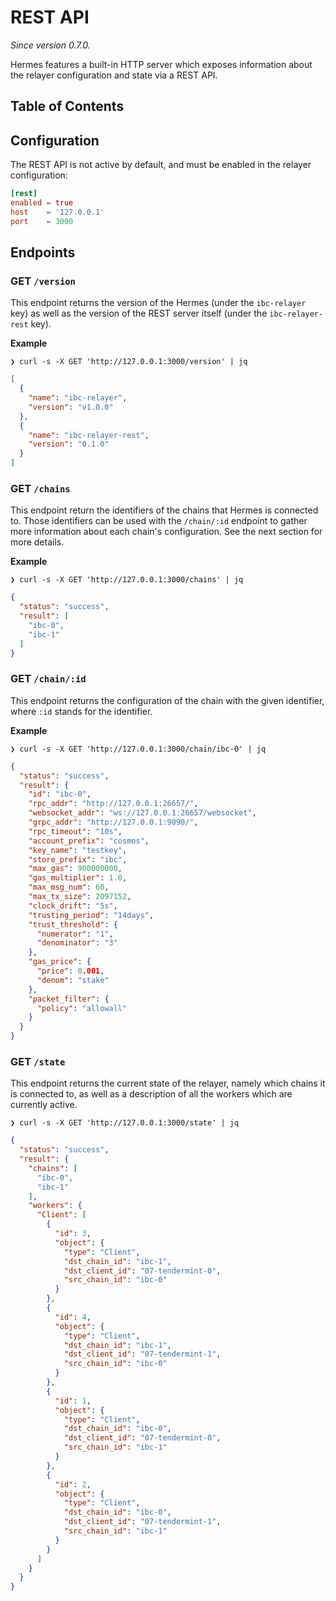 # REST API

*Since version 0.7.0.*

Hermes features a built-in HTTP server which exposes information
about the relayer configuration and state via a REST API.

## Table of Contents

<!-- toc -->

## Configuration

The REST API is not active by default, and must be enabled in the relayer configuration:

```toml
[rest]
enabled = true
host    = '127.0.0.1'
port    = 3000
```

## Endpoints

### GET `/version`

This endpoint returns the version of the Hermes (under the `ibc-relayer` key) as well
as the version of the REST server itself (under the `ibc-relayer-rest` key).

**Example**

```
❯ curl -s -X GET 'http://127.0.0.1:3000/version' | jq
```

```json
[
  {
    "name": "ibc-relayer",
    "version": "v1.0.0"
  },
  {
    "name": "ibc-relayer-rest",
    "version": "0.1.0"
  }
]
```

### GET `/chains`

This endpoint return the identifiers of the chains that Hermes is connected to.
Those identifiers can be used with the `/chain/:id` endpoint to gather more
information about each chain's configuration. See the next section for more details.

**Example**

```
❯ curl -s -X GET 'http://127.0.0.1:3000/chains' | jq
```

```json
{
  "status": "success",
  "result": [
    "ibc-0",
    "ibc-1"
  ]
}
```

### GET `/chain/:id`

This endpoint returns the configuration of the chain with the given identifier,
where `:id` stands for the identifier.

**Example**

```
❯ curl -s -X GET 'http://127.0.0.1:3000/chain/ibc-0' | jq
```

```json
{
  "status": "success",
  "result": {
    "id": "ibc-0",
    "rpc_addr": "http://127.0.0.1:26657/",
    "websocket_addr": "ws://127.0.0.1:26657/websocket",
    "grpc_addr": "http://127.0.0.1:9090/",
    "rpc_timeout": "10s",
    "account_prefix": "cosmos",
    "key_name": "testkey",
    "store_prefix": "ibc",
    "max_gas": 900000000,
    "gas_multiplier": 1.0,
    "max_msg_num": 60,
    "max_tx_size": 2097152,
    "clock_drift": "5s",
    "trusting_period": "14days",
    "trust_threshold": {
      "numerator": "1",
      "denominator": "3"
    },
    "gas_price": {
      "price": 0.001,
      "denom": "stake"
    },
    "packet_filter": {
      "policy": "allowall"
    }
  }
}
```

### GET `/state`

This endpoint returns the current state of the relayer,
namely which chains it is connected to, as well as a description
of all the workers which are currently active.

```
❯ curl -s -X GET 'http://127.0.0.1:3000/state' | jq
```

```json
{
  "status": "success",
  "result": {
    "chains": [
      "ibc-0",
      "ibc-1"
    ],
    "workers": {
      "Client": [
        {
          "id": 3,
          "object": {
            "type": "Client",
            "dst_chain_id": "ibc-1",
            "dst_client_id": "07-tendermint-0",
            "src_chain_id": "ibc-0"
          }
        },
        {
          "id": 4,
          "object": {
            "type": "Client",
            "dst_chain_id": "ibc-1",
            "dst_client_id": "07-tendermint-1",
            "src_chain_id": "ibc-0"
          }
        },
        {
          "id": 1,
          "object": {
            "type": "Client",
            "dst_chain_id": "ibc-0",
            "dst_client_id": "07-tendermint-0",
            "src_chain_id": "ibc-1"
          }
        },
        {
          "id": 2,
          "object": {
            "type": "Client",
            "dst_chain_id": "ibc-0",
            "dst_client_id": "07-tendermint-1",
            "src_chain_id": "ibc-1"
          }
        }
      ]
    }
  }
}
```
